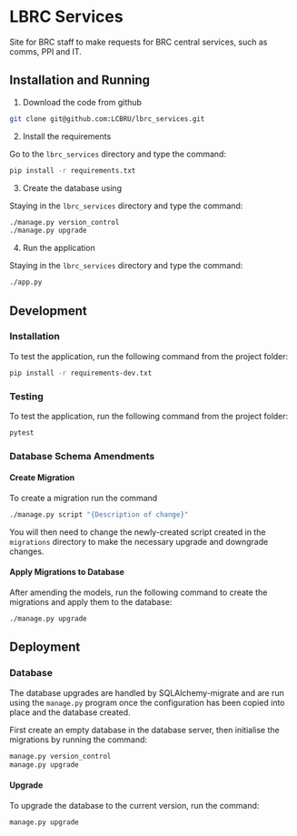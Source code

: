 # LBRC Services

Site for BRC staff to make requests for BRC central services, such as
comms, PPI and IT.

## Installation and Running

1. Download the code from github

```bash
git clone git@github.com:LCBRU/lbrc_services.git
```

2. Install the requirements

Go to the `lbrc_services` directory and type the command:

```bash
pip install -r requirements.txt
```

3. Create the database using

Staying in the `lbrc_services` directory and type the command:

```bash
./manage.py version_control
./manage.py upgrade
```

4. Run the application

Staying in the `lbrc_services` directory and type the command:

```bash
./app.py
```

## Development

### Installation

To test the application, run the following command from the project folder:

```bash
pip install -r requirements-dev.txt
```

### Testing

To test the application, run the following command from the project folder:

```bash
pytest
```

### Database Schema Amendments

#### Create Migration

To create a migration run the command

```bash
./manage.py script "{Description of change}"
```

You will then need to change the newly-created script created in the
`migrations` directory to make the necessary upgrade and downgrade
changes.

#### Apply Migrations to Database

After amending the models, run the following command to create the
migrations and apply them to the database:

```bash
./manage.py upgrade
```

## Deployment

### Database

The database upgrades are handled by SQLAlchemy-migrate and are run using the `manage.py` program
once the configuration has been copied into place and the database created.

First create an empty database in the database server, then initialise the migrations by running the command:

```bash
manage.py version_control
manage.py upgrade
```

#### Upgrade

To upgrade the database to the current version, run the command:

```bash
manage.py upgrade
```
